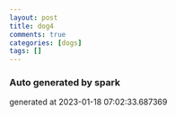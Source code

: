 ```yaml
---
layout: post
title: dog4
comments: true
categories: [dogs]
tags: []
---
```


### Auto generated by spark
generated at 2023-01-18 07:02:33.687369
